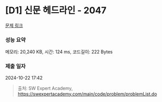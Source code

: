 # [D1] 신문 헤드라인 - 2047 

[문제 링크](https://swexpertacademy.com/main/code/problem/problemDetail.do?contestProbId=AV5QKsLaAy0DFAUq) 

### 성능 요약

메모리: 20,240 KB, 시간: 124 ms, 코드길이: 222 Bytes

### 제출 일자

2024-10-22 17:42



> 출처: SW Expert Academy, https://swexpertacademy.com/main/code/problem/problemList.do